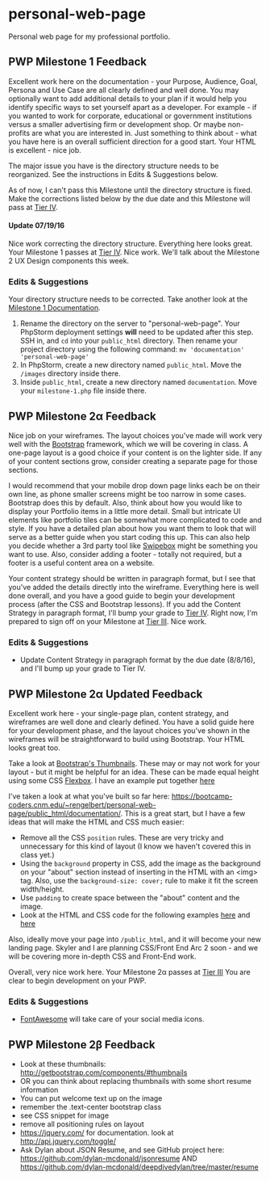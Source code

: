 # personal-web-page
Personal web page for my professional portfolio.

## PWP Milestone 1 Feedback
Excellent work here on the documentation - your Purpose, Audience, Goal, Persona and Use Case are all clearly defined and well done. You may optionally want to add additional details to your plan if it would help you identify specific ways to set yourself apart as a developer. For example - if you wanted to work for corporate, educational or government institutions versus a smaller advertising firm or development shop. Or maybe non-profits are what you are interested in. Just something to think about - what you have here is an overall sufficient direction for a good start. Your HTML is excellent - nice job.

The major issue you have is the directory structure needs to be reorganized. See the instructions in Edits &amp; Suggestions below.

As of now, I can't pass this Milestone until the directory structure is fixed. Make the corrections listed below by the due date and this Milestone will pass at [Tier IV](https://bootcamp-coders.cnm.edu/projects/personal/rubric/).

#### Update 07/19/16
Nice work correcting the directory structure. Everything here looks great. Your Milestone 1 passes at [Tier IV](https://bootcamp-coders.cnm.edu/projects/personal/rubric/). Nice work. We'll talk about the Milestone 2 UX Design components this week.

### Edits &amp; Suggestions
Your directory structure needs to be corrected. Take another look at the [Milestone 1 Documentation](https://bootcamp-coders.cnm.edu/projects/personal/milestone-one/).
  1. Rename the directory on the server to "personal-web-page". Your PhpStorm deployment settings **will** need to be updated after this step. SSH in, and `cd` into your `public_html` directory. Then rename your project directory using the following command: `mv 'documentation' 'personal-web-page'`
  2. In PhpStorm, create a new directory named `public_html`. Move the `/images` directory inside there.
  3. Inside `public_html`, create a new directory named `documentation`. Move your `milestone-1.php` file inside there.
  
## PWP Milestone 2&alpha; Feedback
Nice job on your wireframes. The layout choices you've made will work very well with the [Bootstrap](http://getbootstrap.com/) framework, which we will be covering in class. A one-page layout is a good choice if your content is on the lighter side. If any of your content sections grow, consider creating a separate page for those sections.

I would recommend that your mobile drop down page links each be on their own line, as phone smaller screens might be too narrow in some cases. Bootstrap does this by default. Also, think about how you would like to display your Portfolio items in a little more detail. Small but intricate UI elements like portfolio tiles can be somewhat more complicated to code and style. If you have a detailed plan about how you want them to look that will serve as a better guide when you start coding this up. This can also help you decide whether a 3rd party tool like [Swipebox](http://brutaldesign.github.io/swipebox/) might be something you want to use. Also, consider adding a footer - totally not required, but a footer is a useful content area on a website.

Your content strategy should be written in paragraph format, but I see that you've added the details directly into the wireframe. Everything here is well done overall, and you have a good guide to begin your development process (after the CSS and Bootstrap lessons). If you add the Content Strategy in paragraph format, I'll bump your grade to [Tier IV](https://bootcamp-coders.cnm.edu/projects/personal/rubric/). Right now, I'm prepared to sign off on your Milestone at [Tier III](https://bootcamp-coders.cnm.edu/projects/personal/rubric/). Nice work.

### Edits &amp; Suggestions
- Update Content Strategy in paragraph format by the due date (8/8/16), and I'll bump up your grade to Tier IV.

## PWP Milestone 2&alpha; Updated Feedback
Excellent work here - your single-page plan, content strategy, and wireframes are well done and clearly defined. You have a solid guide here for your development phase, and the layout choices you've shown in the wireframes will be straightforward to build using Bootstrap. Your HTML looks great too.

Take a look at [Bootstrap's Thumbnails](http://getbootstrap.com/components/#thumbnails). These may or may not work for your layout - but it might be helpful for an idea. These can be made equal height using some CSS [Flexbox](https://css-tricks.com/snippets/css/a-guide-to-flexbox/). I have an example put together [here](https://bootcamp-coders.cnm.edu/~rlewis37/bootstrap-sandbox/)

I've taken a look at what you've built so far here: https://bootcamp-coders.cnm.edu/~rengelbert/personal-web-page/public_html/documentation/. This is a great start, but I have a few ideas that will make the HTML and CSS much easier: 

- Remove all the CSS `position` rules. These are very tricky and unnecessary for this kind of layout (I know we haven't covered this in class yet.)
- Using the `background` property in CSS, add the image as the background on your "about" section instead of inserting in the HTML with an &lt;img&gt; tag. Also, use the `background-size: cover;` rule to make it fit the screen width/height.
- Use `padding` to create space between the "about" content and the image.
- Look at the HTML and CSS code for the following examples [here](https://bootcamp-coders.cnm.edu/~rlewis37/simple-template/public_html/) and [here](https://bootcamp-coders.cnm.edu/class-materials/bootstrap/stellar-parallax.php)

Also, ideally move your page into `/public_html`, and it will become your new landing page. Skyler and I are planning CSS/Front End Arc 2 soon - and we will be covering more in-depth CSS and Front-End work.

Overall, very nice work here. Your Milestone 2&alpha; passes at [Tier III](https://bootcamp-coders.cnm.edu/projects/personal/rubric) You are clear to begin development on your PWP.

### Edits &amp; Suggestions
- [FontAwesome](http://fontawesome.io/) will take care of your social media icons.

## PWP Milestone 2&beta; Feedback
- Look at these thumbnails: http://getbootstrap.com/components/#thumbnails
- OR you can think about replacing thumbnails with some short resume information
- You can put welcome text up on the image
- remember the .text-center bootstrap class
- see CSS snippet for image
- remove all positioning rules on layout
- https://jquery.com/ for documentation. look at http://api.jquery.com/toggle/
- Ask Dylan about JSON Resume, and see GitHub project here: https://github.com/dylan-mcdonald/jsonresume AND https://github.com/dylan-mcdonald/deepdivedylan/tree/master/resume
